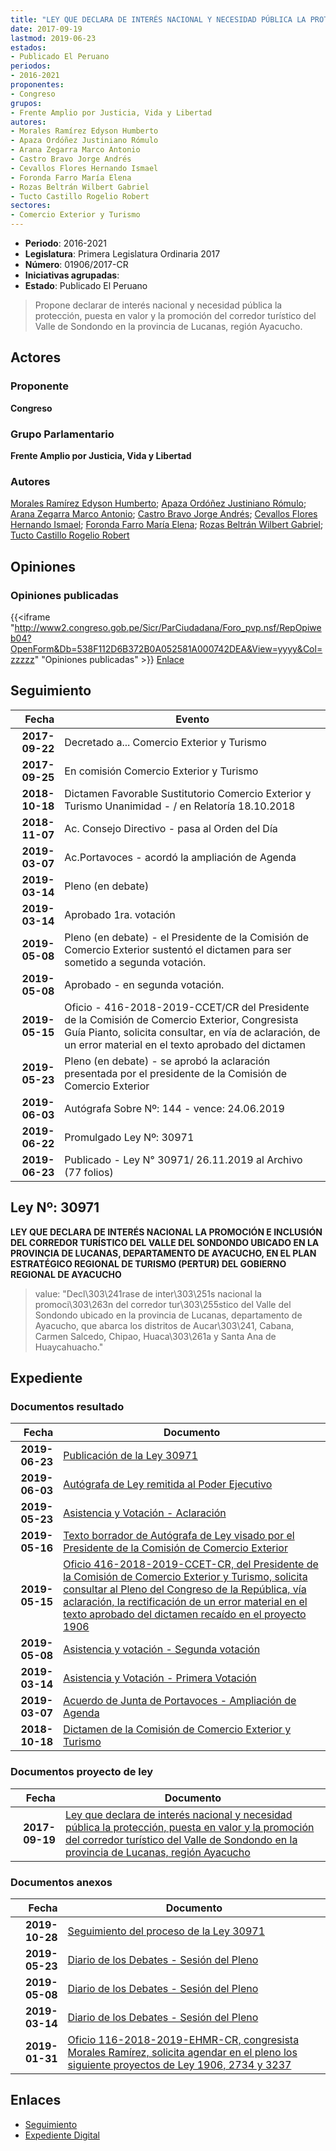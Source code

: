 ```yaml
---
title: "LEY QUE DECLARA DE INTERÉS NACIONAL Y NECESIDAD PÚBLICA LA PROTECCIÓN, PUESTA EN VALOR Y LA PROMOCIÓN DEL CORREDOR TURÍSTICO DEL VALLE DE SONDONDO EN LA PROVINCIA DE LUCANAS, REGIÓN AYACUCHO"
date: 2017-09-19
lastmod: 2019-06-23
estados:
- Publicado El Peruano
periodos:
- 2016-2021
proponentes:
- Congreso
grupos:
- Frente Amplio por Justicia, Vida y Libertad
autores:
- Morales Ramírez Edyson Humberto
- Apaza Ordóñez Justiniano Rómulo
- Arana Zegarra Marco Antonio
- Castro Bravo Jorge Andrés
- Cevallos Flores Hernando Ismael
- Foronda Farro María Elena
- Rozas Beltrán Wilbert Gabriel
- Tucto Castillo Rogelio Robert
sectores:
- Comercio Exterior y Turismo
---
```

- **Periodo**: 2016-2021
- **Legislatura**: Primera Legislatura Ordinaria 2017
- **Número**: 01906/2017-CR
- **Iniciativas agrupadas**: 
- **Estado**: Publicado El Peruano

> Propone declarar de interés nacional y necesidad pública la protección, puesta en valor y la promoción del corredor turístico del Valle de Sondondo en la provincia de Lucanas, región Ayacucho.


## Actores

### Proponente

**Congreso**

### Grupo Parlamentario

**Frente Amplio por Justicia, Vida y Libertad**

### Autores

[Morales Ramírez Edyson Humberto](mailto:mailto:emorales@congreso.gob.pe); [Apaza Ordóñez Justiniano Rómulo](mailto:mailto:japaza@congreso.gob.pe); [Arana Zegarra Marco Antonio](mailto:mailto:marana@congreso.gob.pe); [Castro Bravo Jorge Andrés](mailto:mailto:jacastro@congreso.gob.pe); [Cevallos Flores Hernando Ismael](mailto:mailto:hcevallos@congreso.gob.pe); [Foronda Farro María Elena](mailto:mailto:mforonda@congreso.gob.pe); [Rozas Beltrán Wilbert Gabriel](mailto:mailto:wrozas@congreso.gob.pe); [Tucto Castillo Rogelio Robert](mailto:mailto:rtucto@congreso.gob.pe)

## Opiniones

### Opiniones publicadas

{{<iframe "http://www2.congreso.gob.pe/Sicr/ParCiudadana/Foro_pvp.nsf/RepOpiweb04?OpenForm&Db=538F112D6B372B0A052581A000742DEA&View=yyyy&Col=zzzzz" "Opiniones publicadas" >}}
[Enlace](http://www2.congreso.gob.pe/Sicr/ParCiudadana/Foro_pvp.nsf/RepOpiweb04?OpenForm&Db=538F112D6B372B0A052581A000742DEA&View=yyyy&Col=zzzzz)


## Seguimiento

| Fecha | Evento |
|------:|--------|
| **2017-09-22** | Decretado a... Comercio Exterior y Turismo |
| **2017-09-25** | En comisión Comercio Exterior y Turismo |
| **2018-10-18** | Dictamen Favorable Sustitutorio Comercio Exterior y Turismo Unanimidad - / en Relatoría 18.10.2018 |
| **2018-11-07** | Ac. Consejo Directivo - pasa al Orden del Día |
| **2019-03-07** | Ac.Portavoces - acordó la ampliación de Agenda |
| **2019-03-14** | Pleno (en debate) |
| **2019-03-14** | Aprobado 1ra. votación |
| **2019-05-08** | Pleno (en debate) - el Presidente de la Comisión de Comercio Exterior sustentó el dictamen para ser sometido a segunda votación. |
| **2019-05-08** | Aprobado - en segunda votación. |
| **2019-05-15** | Oficio - 416-2018-2019-CCET/CR del Presidente de la Comisión de Comercio Exterior, Congresista Guía Pianto, solicita consultar, en vía de aclaración, de un error material en el texto aprobado del dictamen |
| **2019-05-23** | Pleno (en debate) - se aprobó la aclaración presentada por el presidente de la Comisión de Comercio Exterior |
| **2019-06-03** | Autógrafa Sobre Nº: 144 - vence: 24.06.2019 |
| **2019-06-22** | Promulgado Ley Nº: 30971 |
| **2019-06-23** | Publicado - Ley N° 30971/ 26.11.2019 al Archivo (77 folios) |

## Ley Nº: 30971

**LEY QUE DECLARA DE INTERÉS NACIONAL LA PROMOCIÓN E INCLUSIÓN DEL CORREDOR TURÍSTICO DEL VALLE DEL SONDONDO UBICADO EN LA PROVINCIA DE LUCANAS, DEPARTAMENTO DE AYACUCHO, EN EL PLAN ESTRATÉGICO REGIONAL DE TURISMO (PERTUR) DEL GOBIERNO REGIONAL DE AYACUCHO**

> value: "Decl\303\241rase de inter\303\251s nacional la promoci\303\263n del corredor tur\303\255stico del Valle del Sondondo ubicado en la provincia de Lucanas, departamento de Ayacucho, que abarca los distritos de Aucar\303\241, Cabana, Carmen Salcedo, Chipao, Huaca\303\261a y Santa Ana de Huaycahuacho."


## Expediente

### Documentos resultado

| Fecha | Documento |
|------:|-----------|
| **2019-06-23** | [Publicación de la Ley 30971](http://www.leyes.congreso.gob.pe/Documentos/2016_2021/ADLP/Normas_Legales/30971-LEY.pdf) |
| **2019-06-03** | [Autógrafa de Ley remitida al Poder Ejecutivo](http://www.leyes.congreso.gob.pe/Documentos/2016_2021/ADLP/Texto_Aprobado/AU0190620190603.pdf) |
| **2019-05-23** | [Asistencia y Votación - Aclaración](http://www.leyes.congreso.gob.pe/Documentos/2016_2021/Asistencia_y_Votacion/Proyectos_de_Ley/AVA0190620190523.pdf) |
| **2019-05-16** | [Texto borrador de Autógrafa de Ley visado por el Presidente de la Comisión de Comercio Exterior](http://www.leyes.congreso.gob.pe/Documentos/2016_2021/Texto_Borrador_de_Autografa/BAU0190620190516.pdf) |
| **2019-05-15** | [Oficio 416-2018-2019-CCET-CR, del Presidente de la Comisión de Comercio Exterior y Turismo, solicita consultar al Pleno del Congreso de la República, vía aclaración, la rectificación de un error material en el texto aprobado del dictamen recaído en el proyecto 1906](http://www.leyes.congreso.gob.pe/Documentos/2016_2021/Oficios/Comisiones_Ordinarias/OFICIO-416-2018-2019-CCET-CR.pdf) |
| **2019-05-08** | [Asistencia y votación - Segunda votación](http://www.leyes.congreso.gob.pe/Documentos/2016_2021/Asistencia_y_Votacion/Proyectos_de_Ley/AVSV0190620190508.pdf) |
| **2019-03-14** | [Asistencia y Votación - Primera Votación](http://www.leyes.congreso.gob.pe/Documentos/2016_2021/Asistencia_y_Votacion/Proyectos_de_Ley/AV0190620190314.pdf) |
| **2019-03-07** | [Acuerdo de Junta de Portavoces - Ampliación de Agenda](http://www.leyes.congreso.gob.pe/Documentos/2016_2021/Acuerdos/Junta_Portavoces/AJP0190620190307.pdf) |
| **2018-10-18** | [Dictamen de la Comisión de Comercio Exterior y Turismo](http://www.leyes.congreso.gob.pe/Documentos/2016_2021/Dictamenes/Proyectos_de_Ley/01906DC03MAY20181018.PDF) |

### Documentos proyecto de ley

| Fecha | Documento |
|------:|-----------|
| **2017-09-19** | [Ley que declara de interés nacional y necesidad pública la protección, puesta en valor y la promoción del corredor turístico del Valle de Sondondo en la provincia de Lucanas, región Ayacucho](http://www.leyes.congreso.gob.pe/Documentos/2016_2021/Proyectos_de_Ley_y_de_Resoluciones_Legislativas/PL0190620170919..pdf) |

### Documentos anexos

| Fecha | Documento |
|------:|-----------|
| **2019-10-28** | [Seguimiento del proceso de la Ley 30971](http://www.leyes.congreso.gob.pe/Documentos/2016_2021/Seguimiento_de_Proyectos_de_Ley/01906PL20191028.pdf) |
| **2019-05-23** | [Diario de los Debates - Sesión del Pleno](http://www2.congreso.gob.pe/Sicr/DiarioDebates/Publicad.nsf/SesionesPleno/05256D6E0073DFE90525840400716710/$FILE/SLO-2018-10.pdf) |
| **2019-05-08** | [Diario de los Debates - Sesión del Pleno](http://www2.congreso.gob.pe/Sicr/DiarioDebates/Publicad.nsf/SesionesPleno/05256D6E0073DFE9052583F5005A78CC/$FILE/SLO-2018-8.pdf) |
| **2019-03-14** | [Diario de los Debates - Sesión del Pleno](http://www2.congreso.gob.pe/Sicr/DiarioDebates/Publicad.nsf/SesionesPleno/05256D6E0073DFE9052583BE005C6657/$FILE/SLO-2018-1.pdf) |
| **2019-01-31** | [Oficio 116-2018-2019-EHMR-CR, congresista Morales Ramírez, solicita agendar en el pleno los siguiente proyectos de Ley 1906, 2734 y 3237](http://www.leyes.congreso.gob.pe/Documentos/2016_2021/Oficios/Congresistas/OFICIO-116-2018-2019-EHMR-CR.pdf) |

## Enlaces

- [Seguimiento](http://www2.congreso.gob.pe/Sicr/TraDocEstProc/CLProLey2016.nsf/f7fff46988ca05b1052578e100829cc7/b0bee402e1aebba6052581a0007c6fb1?OpenDocument)
- [Expediente Digital](http://www2.congreso.gob.pe/Sicr/TraDocEstProc/CLProLey2016.nsf/f7fff46988ca05b1052578e100829cc7/b0bee402e1aebba6052581a0007c6fb1?OpenDocument&Click=05257FB7005EB655.eb71d0cf91d8294e05256cdf006b5706/$Body/0.1C6C)

